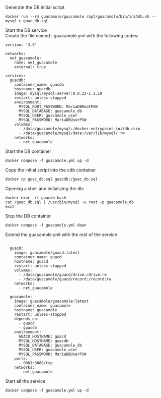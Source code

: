Generate the DB initial script
```
docker run --rm guacamole/guacamole /opt/guacamole/bin/initdb.sh --mysql > guac_db.sql
```

Start the DB service  
Create the file named : guacamole.yml with the following codes:

```
version: '3.9'

networks:
  net_guacamole:
    name: net_guacamole
    external: true

services:
  guacdb:
    container_name: guacdb
    hostname: guacdb
    image: mysql/mysql-server:8.0.23-1.1.19
    restart: unless-stopped
    environment:
      MYSQL_ROOT_PASSWORD: MariaDBRootPSW
      MYSQL_DATABASE: guacamole_db
      MYSQL_USER: guacamole_user
      MYSQL_PASSWORD: MariaDBUserPSW
    volumes:
      - /data/guacamole/mysql:/docker-entrypoint-initdb.d:ro
      - /data/guacamole/mysql/data:/var/lib/mysql/:rw
    networks:
      - net_guacamole
```

Start the DB container
```
docker compose -f guacamole.yml up -d
```

Copy the initial script into the cdb container
```
docker cp guac_db.sql guacdb:/guac_db.sql
```

Opening a shell and initializing the db:
```
docker exec -it guacdb bash
cat /guac_db.sql | /usr/bin/mysql -u root -p guacamole_db
exit
```

Stop the DB container
```
docker compose -f guacamole.yml down
```

Extend the guacamole.yml with the rest of the service
```

  guacd:
    image: guacamole/guacd:latest
    container_name: guacd
    hostname: guacd
    restart: unless-stopped
    volumes:
      - /data/guacamole/guacd/drive:/drive:rw
      - /data/guacamole/guacd/record:/record:rw
    networks:
      - net_guacamole

  guacamole:
    image: guacamole/guacamole:latest
    container_name: guacamole
    hostname: guacamole
    restart: unless-stopped
    depends_on:
      - guacd
      - guacdb
    environment:
      GUACD_HOSTNAME: guacd
      MYSQL_HOSTNAME: guacdb
      MYSQL_DATABASE: guacamole_db
      MYSQL_USER: guacamole_user
      MYSQL_PASSWORD: MariaDBUserPSW
    ports:
      - 8081:8080/tcp
    networks:
      - net_guacamole

```

Start all the service
```
docker compose -f guacamole.yml up -d
```

